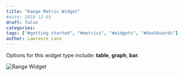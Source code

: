 ```yaml
---
title: "Range Metric Widget"
#date: 2018-12-03
draft: false
categories:
tags: ["#getting started", "#metrics", "#widgets", "#dashboards"]
author: Lawrence Lane
---
```

Options for this widget type include: **table**, **graph**, **bar**.

![Range Widget](/images/range-widget/range-widget.png)
